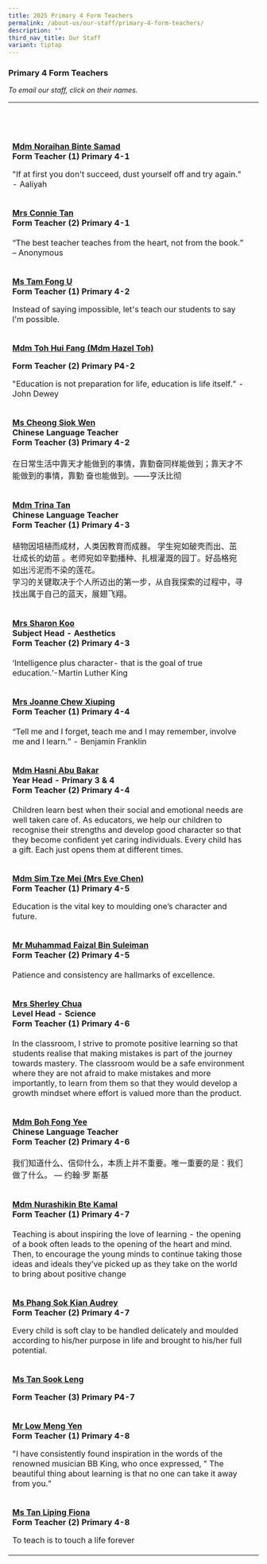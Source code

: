 ```yaml
---
title: 2025 Primary 4 Form Teachers
permalink: /about-us/our-staff/primary-4-form-teachers/
description: ""
third_nav_title: Our Staff
variant: tiptap
---
```

<h3>Primary 4 Form Teachers</h3>
<p><em>To email our staff, click on their names.</em>
</p>
<table style="minWidth: 50px">
<colgroup>
<col>
<col>
</colgroup>
<tbody>
<tr>
<th rowspan="1" colspan="1">
<p>&nbsp;</p>
</th>
<th rowspan="1" colspan="1">
<p>&nbsp;</p>
</th>
</tr>
<tr>
<td rowspan="1" colspan="1">
<p><strong><a href="mailto:NORAIHAN_SAMAD@SCHOOLS.GOV.SG" rel="noopener noreferrer nofollow" target="_blank"><u>Mdm Noraihan Binte Samad</u></a></strong>
<br><strong>Form Teacher (1) Primary 4-1</strong> 
<br>
</p>
<p>"If at first you don't succeed, dust yourself off and try again." - Aaliyah</p>
</td>
<td rowspan="1" colspan="1">
<p>&nbsp;</p>
</td>
</tr>
<tr>
<td rowspan="1" colspan="1">
<p><strong><a href="mailto:HO_YIT_CHIN_CONNIE@SCHOOLS.GOV.SG" rel="noopener noreferrer nofollow" target="_blank">Mrs Connie Tan</a></strong>
<br><strong>Form Teacher (2) Primary 4-1</strong> 
<br>
<br>“The best teacher teaches from the heart, not from the book.” – Anonymous</p>
</td>
<td rowspan="1" colspan="1">
<p>&nbsp;</p>
</td>
</tr>
<tr>
<td rowspan="1" colspan="1">
<p><strong><a href="mailto:TAM_FONG_U@SCHOOLS.GOV.SG" rel="noopener nofollow" target="_blank">Ms Tam Fong U</a></strong>
<br><strong>Form Teacher (1) Primary 4-2</strong>
</p>
<p></p>
<p>Instead of saying impossible, let's teach our students to say I'm possible.</p>
</td>
<td rowspan="1" colspan="1">
<p>&nbsp;</p>
</td>
</tr>
<tr>
<td rowspan="1" colspan="1">
<p><strong><a href="toh_hui_fang@schools.gov.sg" rel="noopener nofollow" target="_blank">Mdm Toh Hui Fang (Mdm Hazel Toh)</a></strong>
</p>
<p><strong>Form Teacher (2) Primary P4-2</strong>
</p>
<p>"Education is not preparation for life, education is life itself."&nbsp;-
John Dewey</p>
</td>
<td rowspan="1" colspan="1">
<p></p>
</td>
</tr>
<tr>
<td rowspan="1" colspan="1">
<p><strong><a href="mailto:CHEONG_SIOK_WEN@SCHOOLS.GOV.SG" rel="noopener noreferrer nofollow" target="_blank">Ms Cheong Siok Wen</a></strong> 
<br><strong>Chinese Language Teacher<br>Form Teacher (3) Primary 4-2</strong> 
<br>
<br>在日常生活中靠天才能做到的事情，靠勤奋同样能做到；靠天才不能做到的事情，靠勤 奋也能做到。——亨沃比彻</p>
</td>
<td rowspan="1" colspan="1">
<p>&nbsp;</p>
</td>
</tr>
<tr>
<td rowspan="1" colspan="1">
<p><strong><a href="mailto:TAN_CHIAO_SZE_TRINA@SCHOOLS.GOV.SG" rel="noopener noreferrer nofollow" target="_blank">Mdm Trina Tan </a></strong>
<br><strong>Chinese Language Teacher<br>Form Teacher (1) Primary 4-3</strong> 
<br>
<br>植物因培植而成材，人类因教育而成器。 学生宛如破壳而出、茁壮成长的幼苗 。老师宛如辛勤播种、扎根灌溉的园丁。好品格宛如出污泥而不染的莲花。
<br>学习的关键取决于个人所迈出的第一步，从自我探索的过程中，寻找出属于自己的蓝天，展翅飞翔。</p>
</td>
<td rowspan="1" colspan="1">
<p>&nbsp;</p>
</td>
</tr>
<tr>
<td rowspan="1" colspan="1">
<p><strong><a href="mailto:SHARON_LOH_WENG_LYE@SCHOOLS.GOV.SG" rel="noopener noreferrer nofollow" target="_blank">Mrs Sharon Koo</a></strong> 
<br><strong>Subject Head - Aesthetics<br>Form Teacher (2) Primary 4-3</strong> 
<br>
<br>‘Intelligence plus character- that is the goal of true education.’-Martin
Luther King</p>
</td>
<td rowspan="1" colspan="1">
<p>&nbsp;</p>
</td>
</tr>
<tr>
<td rowspan="1" colspan="1">
<p><strong><a href="mailto:LIM_XIUPING_JOANNE@SCHOOLS.GOV.SG" rel="noopener noreferrer nofollow" target="_blank">Mrs Joanne Chew Xiuping</a></strong> 
<br><strong>Form Teacher (1) Primary 4-4</strong> 
<br>
<br>“Tell me and I forget, teach me and I may remember, involve me and I learn.”
- Benjamin Franklin</p>
</td>
<td rowspan="1" colspan="1">
<p>&nbsp;</p>
</td>
</tr>
<tr>
<td rowspan="1" colspan="1">
<p><strong><a href="mailto:HASNI_ABU_BAKAR@SCHOOLS.GOV.SG" rel="noopener noreferrer nofollow" target="_blank">Mdm Hasni Abu Bakar</a></strong> 
<br><strong>Year Head - Primary 3 &amp; 4<br>Form Teacher (2) Primary 4-4</strong> 
<br>
<br>Children learn best when their social and emotional needs are well taken
care of. As educators, we help our children to recognise their strengths
and develop good character so that they become confident yet caring individuals.
Every child has a gift. Each just opens them at different times.</p>
</td>
<td rowspan="1" colspan="1">
<p>&nbsp;</p>
</td>
</tr>
<tr>
<td rowspan="1" colspan="1">
<p><strong><a href="mailto:SIM_TZE_MEI@SCHOOLS.GOV.SG" rel="noopener noreferrer nofollow" target="_blank">Mdm Sim Tze Mei (Mrs Eve Chen)</a></strong>
<br><strong>Form Teacher (1) Primary 4-5</strong> 
<br>
</p>
<p>Education is the vital key to moulding one’s character and future.</p>
</td>
<td rowspan="1" colspan="1">
<p>&nbsp;</p>
</td>
</tr>
<tr>
<td rowspan="1" colspan="1">
<p><strong><a href="mailto:MUHAMMAD_FAIZAL_SULEIMAN@SCHOOLS.GOV.SG" rel="noopener noreferrer nofollow" target="_blank">Mr Muhammad Faizal Bin Suleiman</a></strong> 
<br><strong>Form Teacher (2) Primary 4-5</strong> 
<br>
<br>Patience and consistency are hallmarks of excellence.</p>
</td>
<td rowspan="1" colspan="1">
<p>&nbsp;</p>
</td>
</tr>
<tr>
<td rowspan="1" colspan="1">
<p><strong><a href="mailto:SHERLEY_A@SCHOOLS.GOV.SG" rel="noopener noreferrer nofollow" target="_blank">Mrs Sherley Chua</a></strong>
<br><strong>Level Head - Science</strong> 
<br><strong>Form Teacher (1) Primary 4-6</strong> 
<br>
<br>In the classroom, I strive to promote positive learning so that students
realise that making mistakes is part of the journey towards mastery. The
classroom would be a safe environment where they are not afraid to make
mistakes and more importantly, to learn from them so that they would develop
a growth mindset where effort is valued more than the product.</p>
</td>
<td rowspan="1" colspan="1">
<p>&nbsp;</p>
</td>
</tr>
<tr>
<td rowspan="1" colspan="1">
<p><strong><a href="mailto:BOH_FONG_YEEMO_FENGYI@SCHOOLS.GOV.SG" rel="noopener noreferrer nofollow" target="_blank">Mdm Boh Fong Yee</a></strong>
<br><strong>Chinese Language Teacher</strong> 
<br><strong>Form Teacher (2) Primary 4-6</strong> 
<br>
<br>我们知道什么、信仰什么，本质上并不重要。唯一重要的是：我们做了什么。 — 约翰·罗 斯基</p>
</td>
<td rowspan="1" colspan="1">
<p>&nbsp;</p>
</td>
</tr>
<tr>
<td rowspan="1" colspan="1">
<p><strong><a href="mailto:NURASHIKIN_KAMAL@SCHOOLS.GOV.SG" rel="noopener noreferrer nofollow" target="_blank">Mdm Nurashikin Bte Kamal</a></strong> 
<br><strong>Form Teacher (1) Primary 4-7</strong> 
<br>
<br>Teaching is about inspiring the love of learning - the opening of a book
often leads to the opening of the heart and mind. Then, to encourage the
young minds to continue taking those ideas and ideals they’ve picked up
as they take on the world to bring about positive change</p>
</td>
<td rowspan="1" colspan="1">
<p>&nbsp;</p>
</td>
</tr>
<tr>
<td rowspan="1" colspan="1">
<p><strong><a href="mailto:audrey_phang@schools.gov.sg" rel="noopener noreferrer nofollow" target="_blank">Ms Phang Sok Kian Audrey</a></strong> 
<br><strong>Form Teacher (2) Primary 4-7</strong>
</p>
<p></p>
<p>Every child is soft clay to be handled delicately and moulded according
to his/her purpose in life and brought to his/her full potential.</p>
</td>
<td rowspan="1" colspan="1">
<p>&nbsp;</p>
</td>
</tr>
<tr>
<td rowspan="1" colspan="1">
<p><strong><a href="tan_sook_leng_a@schools.gov.sg" rel="noopener nofollow" target="_blank">Ms Tan Sook Leng</a></strong>
</p>
<p><strong>Form Teacher (3) Primary P4-7</strong>
</p>
</td>
<td rowspan="1" colspan="1">
<p></p>
</td>
</tr>
<tr>
<td rowspan="1" colspan="1">
<p><strong><a href="mailto:LOW_MENG_YEN@SCHOOLS.GOV.SG" rel="noopener noreferrer nofollow" target="_blank">Mr Low Meng Yen</a></strong>
<br><strong>Form Teacher (1) Primary 4-8</strong>
</p>
<p>"I have consistently found inspiration in the words of the renowned musician
BB King, who once expressed, " The beautiful thing about learning is that
no one can take it away from you."</p>
</td>
<td rowspan="1" colspan="1">
<p>&nbsp;</p>
</td>
</tr>
<tr>
<td rowspan="1" colspan="1">
<p><strong><a href="mailto:TAN_LIPING_FIONA@SCHOOLS.GOV.SG" rel="noopener nofollow" target="_blank">Ms Tan Liping Fiona</a></strong>
<br><strong>Form Teacher (2) Primary 4-8</strong>
</p>
<p></p>
<p>To teach is to touch a life forever</p>
</td>
<td rowspan="1" colspan="1">
<p>&nbsp;</p>
</td>
</tr>
</tbody>
</table>
<p>&nbsp;</p>